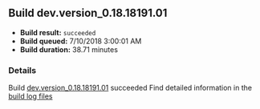 ## Build dev.version_0.18.18191.01
- **Build result:** `succeeded`
- **Build queued:** 7/10/2018 3:00:01 AM
- **Build duration:** 38.71 minutes
### Details
Build [dev.version_0.18.18191.01](https://winappstudio.visualstudio.com/web/build.aspx?pcguid=a4ef43be-68ce-4195-a619-079b4d9834c2&builduri=vstfs%3a%2f%2f%2fBuild%2fBuild%2f25992) succeeded
Find detailed information in the [build log files](https://uwpctdiags.blob.core.windows.net/buildlogs/dev.version_0.18.18191.01_logs.zip)
